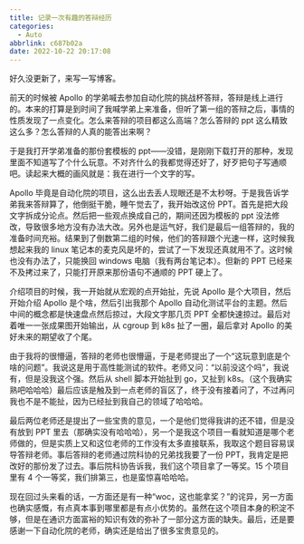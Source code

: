 ```yaml
---
title: 记录一次有趣的答辩经历
categories:
  - Auto
abbrlink: c687b02a
date: 2022-10-22 20:17:08
---
```


好久没更新了，来写一写博客。

前天的时候被 Apollo 的学弟喊去参加自动化院的挑战杯答辩，答辩是线上进行的。本来的打算是到时间了我喊学弟上来准备，但听了第一组的答辩之后，事情的性质发现了一点变化。怎么来答辩的项目都这么高端？怎么答辩的 ppt 这么精致这么多？怎么答辩的人真的能答出来啊？

于是我打开学弟准备的那份套模板的 ppt——没错，是刚刚下载打开的那种，发现里面不知道写了个什么玩意。不对齐什么的我都觉得还好了，好歹把句子写通顺吧。读起来大概的画风就是：我在进行一个文字的写。

Apollo 毕竟是自动化院的项目，这么出去丢人现眼还是不太秒呀。于是我告诉学弟我来答辩算了，他倒挺干脆，睡午觉去了，我开始改这份 PPT。首先是把大段文字拆成分论点。然后把一些观点换成自己的，期间还因为模板的 ppt 没法修改，导致很多地方没有办法大改。另外也是运气好，我们是最后一组答辩的，我的准备时间充裕。结果到了倒数第二组的时候，他们的答辩跟个光速一样，这时候我想起来我的 linux 笔记本的麦克风是坏的，尝试了一下发现还真就用不了。这时候也没有办法了，只能换回 windows 电脑（我有两台笔记本）。但新的 PPT 已经来不及拷过来了，只能打开原来那份语句不通顺的 PPT 硬上了。

介绍项目的时候，我一开始就从宏观的点开始扯，先说 Apollo 是个大项目，然后开始介绍 Apollo 是个啥，然后引出我那个 Apollo 自动化测试平台的主题。然后中间的概念都是快速盘点然后掠过，大段文字那几页 PPT 全都快速掠过。最后对着唯一一张成果图开始输出，从 cgroup 到 k8s 扯了一圈，最后拿对 Apollo 的美好未来的期望收了个尾。

由于我将的很懵逼，答辩的老师也很懵逼，于是老师提出了一个“这玩意到底是个啥的问题”。我说这是用于高性能测试的软件。老师又问：“以前没这个吗”，我说有，但是没我这个强。然后从 shell 脚本开始扯到 go，又扯到 k8s。（这个我确实熟吧哈哈哈）最后应该是触及到一点老师的盲区了，终于没有接着问了，不过再问我也不是不能扯，因为已经扯到我自己的领域了哈哈哈。

最后两位老师还是提出了一些宝贵的意见，一个是他们觉得我讲的还不错，但是没有放到 PPT 里去（那确实没有哈哈哈），另一个是我这个项目一看就知道是哪个老师做的，但是实质上又和这位老师的工作没有太多直接联系，我取这个题目容易误导答辩老师。事后答辩的老师通过院科协的兄弟找我要了一份 PPT，我肯定是把改好的那份发了过去。事后院科协告诉我，我们这个项目拿了一等奖。15 个项目里有 4 个一等奖，我们排第三，也是蛮惊喜哈哈哈。

现在回过头来看的话，一方面还是有一种“woc，这也能拿奖？”的诧异，另一方面也确实感慨，有点真本事到哪里都是有点小优势的。虽然在这个项目本身的积淀不够，但是在通识方面富裕的知识有效的弥补了一部分这方面的缺失。最后，还是要感谢一下自动化院的老师，确实还是给出了很多宝贵意见的。
